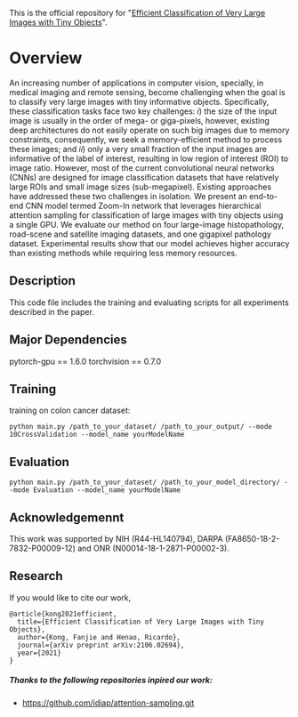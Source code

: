 This is the official repository for "[Efficient Classification of Very Large Images with Tiny Objects](https://arxiv.org/abs/2106.02694)".

# Overview
An increasing number of applications in computer vision, specially, in medical imaging and remote sensing, become challenging when the goal is to classify very large images with tiny informative objects. 
Specifically, these classification tasks face two key challenges: $i$) the size of the input image is usually in the order of mega- or giga-pixels, however, existing deep architectures do not easily operate on such big images due to memory constraints, consequently, we seek a memory-efficient method to process these images; and $ii$) only a very small fraction of the input images are informative of the label of interest, resulting in low region of interest (ROI) to image ratio.
However, most of the current convolutional neural networks (CNNs) are designed for image classification datasets that have relatively large ROIs and small image sizes (sub-megapixel).
Existing approaches have addressed these two challenges in isolation.
We present an end-to-end CNN model termed Zoom-In network that leverages hierarchical attention sampling for classification of large images with tiny objects using a single GPU.
We evaluate our method on four large-image histopathology, road-scene and satellite imaging datasets, and one gigapixel pathology dataset.
Experimental results show that our model achieves higher accuracy than existing methods while requiring less memory resources.
## Description
This code file includes the training and evaluating scripts for all experiments described in the paper. 

## Major Dependencies
pytorch-gpu == 1.6.0
torchvision == 0.7.0 

## Training
training on colon cancer dataset:

    python main.py /path_to_your_dataset/ /path_to_your_output/ --mode 10CrossValidation --model_name yourModelName
    
## Evaluation

    python main.py /path_to_your_dataset/ /path_to_your_model_directory/ --mode Evaluation --model_name yourModelName
    
## Acknowledgemennt
This work was supported by NIH (R44-HL140794), DARPA (FA8650-18-2-7832-P00009-12) and ONR (N00014-18-1-2871-P00002-3).

## Research

If you would like to cite our work,

    @article{kong2021efficient,
      title={Efficient Classification of Very Large Images with Tiny Objects},
      author={Kong, Fanjie and Henao, Ricardo},
      journal={arXiv preprint arXiv:2106.02694},
      year={2021}
    }
    
##### Thanks to the following repositories inpired our work: 
- https://github.com/idiap/attention-sampling.git
